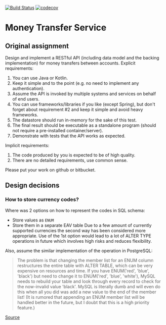 [![Build Status](https://travis-ci.com/xotonic/mts.svg?token=F6qbtxyqHpqyfLyrcR2K&branch=master)](https://travis-ci.com/xotonic/mts)
[![codecov](https://codecov.io/gh/xotonic/mts/branch/master/graph/badge.svg?token=ggYiC1FP97)](https://codecov.io/gh/xotonic/mts)

# Money Transfer Service

## Original assignment

Design and implement a RESTful API (including data model and the backing implementation) for money transfers between accounts. 
Explicit requirements: 
1. You can use Java or Kotlin. 
2. Keep it simple and to the point (e.g. no need to implement any authentication).
3. Assume the API is invoked by multiple systems and services on behalf of end users. 
4. You can use frameworks/libraries if you like (except Spring), but don't forget about 
requirement #2 and keep it simple and avoid heavy frameworks. 
5. The datastore should run in-memory for the sake of this test. 
6. The final result should be executable as a standalone program (should not require a 
pre-installed container/server). 
7. Demonstrate with tests that the API works as expected.

Implicit requirements: 
1. The code produced by you is expected to be of high quality. 
2. There are no detailed requirements, use common sense. 


Please put your work on github or bitbucket. 

## Design decisions

### How to store currency codes?

Where was 2 options on how to represent the codes in SQL schema:
 - Store values as `ENUM`
 - Store them in a separate EAV table
Due to a few amount of currently supported currencies the second
way has been considered more appropriate.
Use of the 1st option would lead to a lot of ALTER TYPE
operations in future which involves high risks and reduces flexibility.

Also, assume the similar implementation of the operation in PostgreSQL:
>The problem is that changing the member list for an ENUM column
>restructures the entire table with ALTER TABLE, which can be very
>expensive on resources and time. If you have ENUM('red', 'blue', 'black')
>but need to change it to ENUM('red', 'blue', 'white'), MySQL needs to
>rebuild your table and look through every record to check for
>the now-invalid value 'black'. MySQL is literally dumb and will
>even do this when all you did was add a new value to the end of
>the member list! (It is rumored that appending an ENUM member list
>will be handled better in the future, but I doubt that this
>is a high priority feature.)

[Source](https://stackoverflow.com/a/31308166/4186817)
